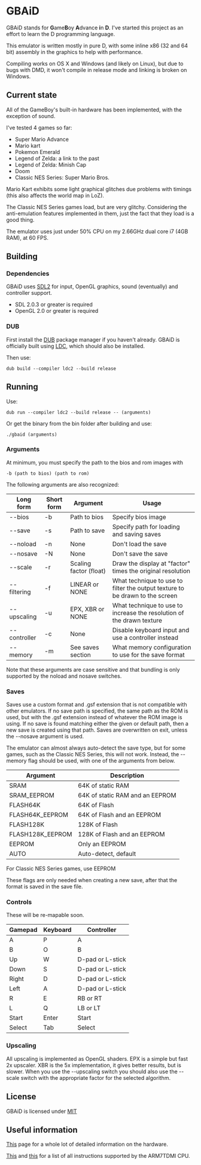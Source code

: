 # GBAiD #

GBAiD stands for <strong>G</strong>ame<strong>B</strong>oy <strong>A</strong>dvance
<strong>i</strong>n <strong>D</strong>. I've started this project
as an effort to learn the D programming language.

This emulator is written mostly in pure D, with some inline x86 (32 and 64 bit) assembly in the graphics
to help with performance.

Compiling works on OS X and Windows (and likely on Linux), but due to bugs with DMD, it won't
compile in release mode and linking is broken on Windows.

## Current state ##

All of the GameBoy's built-in hardware has been implemented, with the exception of sound.

I've tested 4 games so far:
- Super Mario Advance
- Mario kart
- Pokemon Emerald
- Legend of Zelda: a link to the past
- Legend of Zelda: Minish Cap
- Doom
- Classic NES Series: Super Mario Bros.

Mario Kart exhibits some light graphical glitches due problems with timings (this also affects the world map in LoZ).

The Classic NES Series games load, but are very glitchy. Considering the anti-emulation features implemented in them,
just the fact that they load is a good thing.

The emulator uses just under 50% CPU on my 2.66GHz dual core i7 (4GB RAM), at 60 FPS.

## Building ##

### Dependencies ###

GBAiD uses [SDL2](https://www.libsdl.org/) for input, OpenGL graphics, sound (eventually) and controller support.  

- SDL 2.0.3 or greater is required
- OpenGL 2.0 or greater is required

### DUB ###

First install the [DUB](http://code.dlang.org/download) package manager if you haven't already.
GBAiD is officially built using [LDC](http://wiki.dlang.org/LDC), which should also be installed.  

Then use:

    dub build --compiler ldc2 --build release

## Running ##

Use:

    dub run --compiler ldc2 --build release -- (arguments)

Or get the binary from the bin folder after building and use:

    ./gbaid (arguments)

### Arguments ###

At minimum, you must specify the path to the bios and rom images with

    -b (path to bios) (path to rom)

The following arguments are also recognized:

| Long form   | Short form | Argument               | Usage                                                                        |
|-------------|------------|------------------------|------------------------------------------------------------------------------|
| --bios      | -b         | Path to bios           | Specify bios image                                                           |
| --save      | -s         | Path to save           | Specify path for loading and saving saves                                    |
| --noload    | -n         | None                   | Don't load the save                                                          |
| --nosave    | -N         | None                   | Don't save the save                                                          |
| --scale     | -r         | Scaling factor (float) | Draw the display at "factor" times the original resolution                   |
| --filtering | -f         | LINEAR or NONE         | What technique to use to filter the output texture to be drawn to the screen |
| --upscaling | -u         | EPX, XBR or NONE       | What technique to use to increase the resolution of the drawn texture        |
| --controller| -c         | None                   | Disable keyboard input and use a controller instead                          |
| --memory    | -m         | See saves section      | What memory configuration to use for the save format                         |

Note that these arguments are case sensitive and that bundling is only supported by the noload and nosave switches.

### Saves ###

Saves use a custom format and .gsf extension that is not compatible with other emulators. If no save path is specified,
the same path as the ROM is used, but with the .gsf extension instead of whatever the ROM image is using. If no save is
found matching either the given or default path, then a new save is created using that path. Saves are overwritten on exit,
unless the --nosave argument is used.

The emulator can almost always auto-detect the save type, but for some games, such as the Classic NES Series, this will not work.
Instead, the --memory flag should be used, with one of the arguments from below.

| Argument         | Description                     |
|------------------|---------------------------------|
| SRAM             | 64K of static RAM               |
| SRAM_EEPROM      | 64K of static RAM and an EEPROM |
| FLASH64K         | 64K of Flash                    |
| FLASH64K_EEPROM  | 64K of Flash and an EEPROM      |
| FLASH128K        | 128K of Flash                   |
| FLASH128K_EEPROM | 128K of Flash and an EEPROM     |
| EEPROM           | Only an EEPROM                  |
| AUTO             | Auto-detect, default            |

For Classic NES Series games, use EEPROM

These flags are only needed when creating a new save, after that the format is saved in the save file.

### Controls ###

These will be re-mapable soon.

| Gamepad | Keyboard | Controller       |
|---------|----------|------------------|
| A       | P        | A                |
| B       | O        | B                |
| Up      | W        | D-pad or L-stick |
| Down    | S        | D-pad or L-stick |
| Right   | D        | D-pad or L-stick |
| Left    | A        | D-pad or L-stick |
| R       | E        | RB or RT         |
| L       | Q        | LB or LT         |
| Start   | Enter    | Start            |
| Select  | Tab      | Select           |

### Upscaling ###

All upscaling is implemented as OpenGL shaders. EPX is a simple but fast 2x upscaler. XBR is the 5x implementation,
it gives better results, but is slower. When you use the --upscaling switch you should also use the --scale switch
with the appropriate factor for the selected algorithm.

## License ##

GBAiD is licensed under [MIT](LICENSE.txt)

## Useful information ##

[This](http://problemkaputt.de/gbatek.htm) page for a whole lot of detailed information on the hardware.

[This](http://infocenter.arm.com/help/topic/com.arm.doc.ddi0210c/Cacbgice.html) and
[this](http://infocenter.arm.com/help/topic/com.arm.doc.ddi0210c/I1040101.html) for a list of all instructions
supported by the ARM7TDMI CPU.
